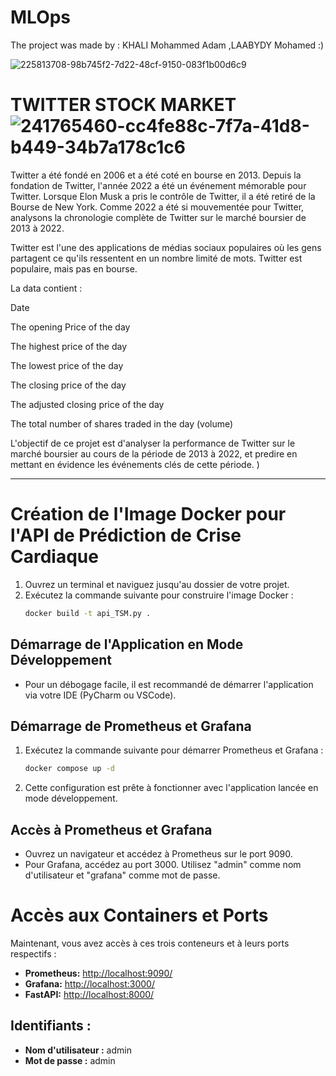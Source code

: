 
# MLOps

The project was made by : KHALI Mohammed Adam ,LAABYDY Mohamed :)

![225813708-98b745f2-7d22-48cf-9150-083f1b00d6c9](https://github.com/Adamkhali0/TP-TDLOG/assets/118823327/2b4d03ca-0eb6-4e42-8f5b-d188fa1f5bdd)
# TWITTER STOCK MARKET ![241765460-cc4fe88c-7f7a-41d8-b449-34b7a178c1c6](https://github.com/Adamkhali0/TP-TDLOG/assets/118823327/422c48e3-cc6c-4229-a29f-5ccdcfcbb916)

Twitter a été fondé en 2006 et a été coté en bourse en 2013. Depuis la fondation de Twitter, l'année 2022 a été un événement mémorable pour Twitter. Lorsque Elon Musk a pris le contrôle de Twitter, il a été retiré de la Bourse de New York. Comme 2022 a été si mouvementée pour Twitter, analysons la chronologie complète de Twitter sur le marché boursier de 2013 à 2022.

Twitter est l'une des applications de médias sociaux populaires où les gens partagent ce qu'ils ressentent en un nombre limité de mots. Twitter est populaire, mais pas en bourse.

La data contient :

  Date

  The opening Price of the day

  The highest price of the day

  The lowest price of the day

  The closing price of the day

  The adjusted closing price of the day

  The total number of shares traded in the day (volume)
  
L'objectif de ce projet est d'analyser la performance de Twitter sur le marché boursier au cours de la période de 2013 à 2022, et predire en mettant en évidence les événements clés de cette période.
)

--------------------------------------------------------------------------------------------------------------------------------------------------------------------

# Création de l'Image Docker pour l'API de Prédiction de Crise Cardiaque

1. Ouvrez un terminal et naviguez jusqu'au dossier de votre projet.
2. Exécutez la commande suivante pour construire l'image Docker :
    ```bash
    docker build -t api_TSM.py .
    ```

## Démarrage de l'Application en Mode Développement

- Pour un débogage facile, il est recommandé de démarrer l'application via votre IDE (PyCharm ou VSCode).

## Démarrage de Prometheus et Grafana

1. Exécutez la commande suivante pour démarrer Prometheus et Grafana :
    ```bash
    docker compose up -d
    ```

2. Cette configuration est prête à fonctionner avec l'application lancée en mode développement.

## Accès à Prometheus et Grafana

- Ouvrez un navigateur et accédez à Prometheus sur le port 9090.
- Pour Grafana, accédez au port 3000. Utilisez "admin" comme nom d'utilisateur et "grafana" comme mot de passe.



# Accès aux Containers et Ports

Maintenant, vous avez accès à ces trois conteneurs et à leurs ports respectifs :

- **Prometheus:** [http://localhost:9090/](http://localhost:9090/)
- **Grafana:** [http://localhost:3000/](http://localhost:3000/)
- **FastAPI:** [http://localhost:8000/](http://localhost:8000/)

## Identifiants :

- **Nom d'utilisateur :** admin
- **Mot de passe :** admin


